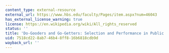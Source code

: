 ```yaml
---
content_type: external-resource
external_url: https://www.hbs.edu/faculty/Pages/item.aspx?num=46043
has_external_license_warning: true
license: https://en.wikipedia.org/wiki/All_rights_reserved
status: ''
title: 'Do-Gooders and Go-Getters: Selection and Performance in Public Service Delivery'
uid: 7518cd22-8ab7-46b4-8ff8-16b6818cdb9d
wayback_url: ''
---
```

